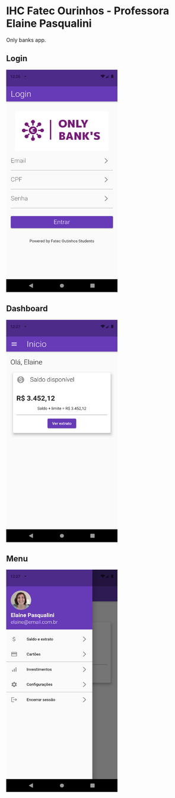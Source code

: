# IHC Fatec Ourinhos - Professora Elaine Pasqualini

Only banks app.

## Login
<img src="2.png" alt="image-2-png" width="300" height="600">

## Dashboard
<img src="1.png" alt="image-2-png" width="300" height="600">

## Menu
<img src="3.png" alt="image-2-png" width="300" height="600">
